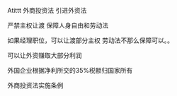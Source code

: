 Atittt 外商投资法  引进外资法

严禁主权让渡 保障人身自由和劳动法

如果经理职位，可以让渡部分主权
劳动法不那么保障可以。。

可以让外资赚取大部分利润

外国企业根据净利所交的35%税额归国家所有

外商投资法实施条例


